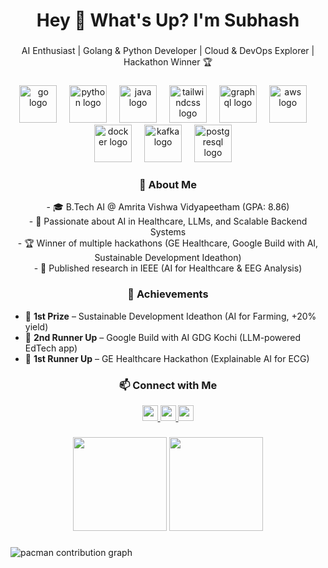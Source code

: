 <h1 align="center">Hey 👋 What's Up? I'm Subhash</h1>

###

<p align="center">
  AI Enthusiast | Golang & Python Developer | Cloud & DevOps Explorer | Hackathon Winner 🏆
</p>

###

<div align="center">
  <img src="https://skillicons.dev/icons?i=go" height="60" alt="go logo" />
  <img width="12" />
  <img src="https://skillicons.dev/icons?i=py" height="60" alt="python logo" />
  <img width="12" />
  <img src="https://skillicons.dev/icons?i=java" height="60" alt="java logo" />
  <img width="12" />
  <img src="https://skillicons.dev/icons?i=tailwind" height="60" alt="tailwindcss logo" />
  <img width="12" />
  <img src="https://skillicons.dev/icons?i=graphql" height="60" alt="graphql logo" />
  <img width="12" />
  <img src="https://skillicons.dev/icons?i=aws" height="60" alt="aws logo" />
  <img width="12" />
  <img src="https://skillicons.dev/icons?i=docker" height="60" alt="docker logo" />
  <img width="12" />
  <img src="https://skillicons.dev/icons?i=kafka" height="60" alt="kafka logo" />
  <img width="12" />
  <img src="https://skillicons.dev/icons?i=postgres" height="60" alt="postgresql logo" />
  <img width="12" />
</div>

###

<h3 align="center">🚀 About Me</h3>

<p align="center">
- 🎓 B.Tech AI @ Amrita Vishwa Vidyapeetham (GPA: 8.86)<br/>
- 🧠 Passionate about AI in Healthcare, LLMs, and Scalable Backend Systems<br/>
- 🏆 Winner of multiple hackathons (GE Healthcare, Google Build with AI, Sustainable Development Ideathon)<br/>
- 📜 Published research in IEEE (AI for Healthcare & EEG Analysis)<br/>
</p>

<h3 align="center">🏅 Achievements</h3>

- 🥇 **1st Prize** – Sustainable Development Ideathon (AI for Farming, +20% yield)  
- 🥈 **2nd Runner Up** – Google Build with AI GDG Kochi (LLM-powered EdTech app)  
- 🥈 **1st Runner Up** – GE Healthcare Hackathon (Explainable AI for ECG)  

###

<h3 align="center">📫 Connect with Me</h3>

<div align="center">
  <a href="mailto:subhashkhambampati74@gmail.com">
    <img src="https://img.shields.io/static/v1?message=Gmail&logo=gmail&label=&color=D14836&logoColor=white&labelColor=&style=for-the-badge" height="25" />
  </a>
  <a href="https://www.linkedin.com/in/subhash-khambampati">
    <img src="https://img.shields.io/static/v1?message=LinkedIn&logo=linkedin&label=&color=0077B5&logoColor=white&labelColor=&style=for-the-badge" height="25" />
  </a>
  <a href="https://twitter.com/">
    <img src="https://img.shields.io/static/v1?message=Twitter&logo=twitter&label=&color=1DA1F2&logoColor=white&labelColor=&style=for-the-badge" height="25" />
  </a>
</div>

###

<div align="center">
  <img src="https://streak-stats.demolab.com?user=YOUR_GITHUB_USERNAME&locale=en&mode=daily&theme=dracula&hide_border=false&border_radius=5" height="150" />
  <img src="https://github-profile-trophy.vercel.app?username=YOUR_GITHUB_USERNAME&theme=dracula&column=4&margin-w=8&margin-h=8" height="150" />
</div>

###

<picture>
  <source media="(prefers-color-scheme: dark)" srcset="https://raw.githubusercontent.com/maurodesouza/maurodesouza/output/pacman-contribution-graph-dark.svg">
  <source media="(prefers-color-scheme: light)" srcset="https://raw.githubusercontent.com/maurodesouza/maurodesouza/output/pacman-contribution-graph.svg">
  <img alt="pacman contribution graph" src="https://raw.githubusercontent.com/maurodesouza/maurodesouza/output/pacman-contribution-graph.svg">
</picture>
